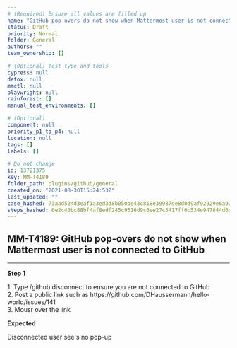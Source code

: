 ```yaml
---
# (Required) Ensure all values are filled up
name: "GitHub pop-overs do not show when Mattermost user is not connected to GitHub"
status: Draft
priority: Normal
folder: General
authors: ""
team_ownership: []

# (Optional) Test type and tools
cypress: null
detox: null
mmctl: null
playwright: null
rainforest: []
manual_test_environments: []

# (Optional)
component: null
priority_p1_to_p4: null
location: null
tags: []
labels: []

# Do not change
id: 13721375
key: MM-T4189
folder_path: plugins/github/general
created_on: "2021-08-30T15:24:53Z"
last_updated: ""
case_hashed: 73aad524d3eaf1a3ed3d8b050be43c818e39987de8d0d9af92929e6a920333eab780ecd9e339b62b6a14c6533b3abaae
steps_hashed: 0e2c40bc88bf4af8edf245c9516d9c6ee27c5417ff0c534e947844d6d8b5b7387d0efd483029135d6c1e42c5b29081a6
---
```


## MM-T4189: GitHub pop-overs do not show when Mattermost user is not connected to GitHub

---

**Step 1**

1\. Type /github disconnect to ensure you are not connected to GitHub\
2\. Post a public link such as https\://github.com/DHaussermann/hello-world/issues/141\
3\. Mousr over the link

**Expected**

Disconnected user see's no pop-up
